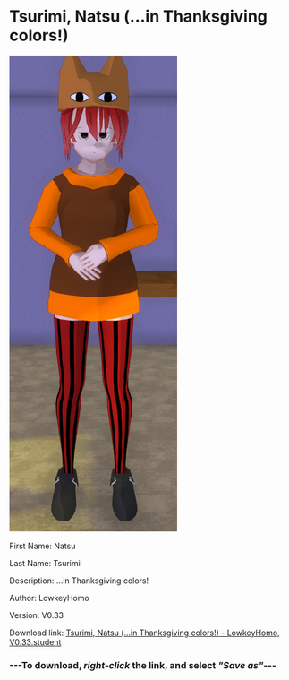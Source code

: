 # Tsurimi, Natsu (...in Thanksgiving colors!)

<img src = "https://raw.githubusercontent.com/Arbiter1223/Daigaku-Gurashi-Custom-Students/master/Students/Files/Tsurimi%2C%20Natsu%20(...in%20Thanksgiving%20colors!).png">

First Name: Natsu

Last Name: Tsurimi

Description: ...in Thanksgiving colors!

Author: LowkeyHomo

Version: V0.33

Download link: <a href="https://raw.githubusercontent.com/Arbiter1223/Daigaku-Gurashi-Custom-Students/master/Students/Files/Tsurimi%2C%20Natsu%20(...in%20Thanksgiving%20colors!)%20-%20LowkeyHomo%2C%20V0.33.student">Tsurimi, Natsu (...in Thanksgiving colors!) - LowkeyHomo, V0.33.student</a>

### ---**To download, _right-click_ the link, and select _"Save as"_**---
